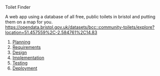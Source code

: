 Toilet Finder

A web app using a database of all free, public toilets in bristol and putting them on a map for you.
    https://opendata.bristol.gov.uk/datasets/bcc::community-toilets/explore?location=51.457559%2C-2.584761%2C14.83

1. [Planning](docs/Planning.md)
2. [Requirements](docs/Requirements.md)
3. [Design](docs/Design.md)
4. [Implementation](docs/Implementation.md)
5. [Testing](docs/Testing.md)
6. [Deployment](docs/Deployment.md)
